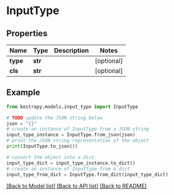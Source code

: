 # InputType


## Properties

Name | Type | Description | Notes
------------ | ------------- | ------------- | -------------
**type** | **str** |  | [optional] 
**cls** | **str** |  | [optional] 

## Example

```python
from kestrapy.models.input_type import InputType

# TODO update the JSON string below
json = "{}"
# create an instance of InputType from a JSON string
input_type_instance = InputType.from_json(json)
# print the JSON string representation of the object
print(InputType.to_json())

# convert the object into a dict
input_type_dict = input_type_instance.to_dict()
# create an instance of InputType from a dict
input_type_from_dict = InputType.from_dict(input_type_dict)
```
[[Back to Model list]](../README.md#documentation-for-models) [[Back to API list]](../README.md#documentation-for-api-endpoints) [[Back to README]](../README.md)


